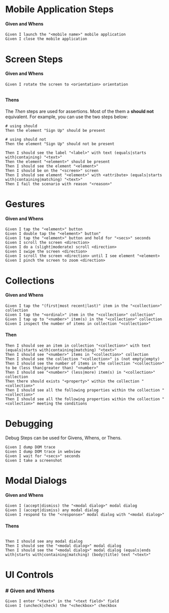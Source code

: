 # Mobile Application Steps


#### Given and Whens
```gherkin
Given I launch the "<mobile name>" mobile application
Given I close the mobile application
```


# Screen Steps

#### Given and Whens

```gherkin
Given I rotate the screen to <orientation> orientation


```

#### Thens

The *Then* steps are used for assertions.  Most of the them a **should not** equivalent.  For example, you can use the two steps below:

```gherkin
# using should
Then the element "Sign Up" should be present

# using should not
Then the element "Sign Up" should not be present
```


```gherkin
Then I should see the label "<label>" with text (equals|starts with|containing) "<text>"
Then the element "<element>" should be present
Then I should see the element "<element>"
Then I should be on the "<screen>" screen
Then I should see element "<element>" with <attribute> (equals|starts with|containing|matching) "<text>"
Then I fail the scenario with reason "<reason>"

```

# Gestures


#### Given and Whens

```gherkin
Given I tap the "<element>" button
Given I double tap the "<element>" button"
Given I tap the "<element>" button and hold for "<secs>" seconds
Given I scroll the screen <direction>
Given I do a (slight|moderate) scroll <direction>
Given I swipe the screen <direction>
Given I scroll the screen <direction> until I see element "<element>
Given I pinch the screen to zoom <direction>
```


# Collections

#### Given and Whens
```gherkin
Given I tap the "(first|most recent|last)" item in the "<collection>" collection
Given I tap the "<ordinal>" item in the "<collection>" collection"
Given I tap up to "<number>" item(s) in the "<collection>" collection
Given I inspect the number of items in collection "<collection>"

```

#### Then


```gherkin
Then I should see an item in collection "<collection>" with text (equals|starts with|containing|matching) "<text>"
Then I should see "<number>" items in "<collection>" collection
Then I should see the collection "<collection>" is (not empty|empty)
Then I should see the number of items in the collection "<collection>" to be (less than|greater than) "<number>"
Then I should see "<number>" (less|more) item(s) in "<collection>" collection
Then there should exists "<property>" within the collection "<collection>"
Then I should see all the following properties within the collection "<collection>"
Then I should see all the following properties within the collection "<collection>" meeting the conditions

```


# Debugging

Debug Steps can be used for Givens, Whens, or Thens.

```gherkin
Given I dump DOM trace
Given I dump DOM trace in webview
Given I wait for "<secs>" seconds
Given I take a screenshot

```


# Modal Dialogs

#### Given and Whens

```gherkin
Given I (accept|dismiss) the "<modal dialog>" modal dialog
Given I (accept|dismiss) any modal dialog
Given I respond to the "<response>" modal dialog with "<modal dialog>"
```

#### Thens

```gherkin

Then I should see any modal dialog
Then I should see the "<modal dialog>" modal dialog
Then I should see the "<modal dialog>" modal dialog (equals|ends with|starts with|containing|matching) (body|title) text "<text>"

```


# UI Controls


### # Given and Whens
```gherkin
Given I enter "<text>" in the "<text field>" field
Given I (uncheck|check) the "<checkbox>" checkbox
```